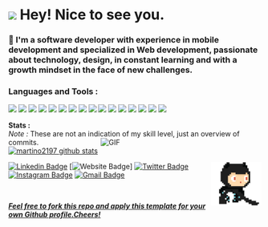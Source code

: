 <h1><img src="https://emojis.slackmojis.com/emojis/images/1531849430/4246/blob-sunglasses.gif?1531849430" width="30"/> Hey! Nice to see you.</h1>

<h3>👋 I'm a software developer with experience in mobile development and specialized in Web development, passionate about technology, design, in constant learning and with a growth mindset in the face of new challenges.</h3>

<h3>Languages and Tools :</h3>
<code><img height="30" src="https://img.shields.io/badge/HTML5-E34F26?style=for-the-badge&logo=html5&logoColor=white"></code>
<code><img height="30" src="https://img.shields.io/badge/CSS3-1572B6?style=for-the-badge&logo=css3&logoColor=white"></code>
<code><img height="30" src="https://img.shields.io/badge/JavaScript-323330?style=for-the-badge&logo=javascript&logoColor=F7DF1E"></code>
<code><img height="30" src="https://img.shields.io/badge/React-20232A?style=for-the-badge&logo=react&logoColor=61DAFB"></code>
<code><img height="30" src="https://img.shields.io/badge/npm-CB3837?style=for-the-badge&logo=npm&logoColor=white"></code>
<code><img height="30" src="https://img.shields.io/badge/styled--components-DB7093?style=for-the-badge&logo=styled-components&logoColor=white"></code>
<code><img height="30" src="https://img.shields.io/badge/Redux-593D88?style=for-the-badge&logo=redux&logoColor=white"></code>
<code><img height="30" src="https://img.shields.io/badge/React_Router-CA4245?style=for-the-badge&logo=react-router&logoColor=white"></code>
<code><img height="30" src="https://img.shields.io/badge/GraphQl-E10098?style=for-the-badge&logo=graphql&logoColor=white"></code>
<code><img height="30" src="https://img.shields.io/badge/next.js-000000?style=for-the-badge&logo=nextdotjs&logoColor=white"></code>
<code><img height="30" src="https://img.shields.io/badge/Git-F05032?style=for-the-badge&logo=git&logoColor=white"></code>
<code><img height="30" src="https://img.shields.io/badge/Digital_Ocean-0080FF?style=for-the-badge&logo=DigitalOcean&logoColor=white"></code>
<code><img height="30" src="https://img.shields.io/badge/Python-FFD43B?style=for-the-badge&logo=python&logoColor=darkgreen"></code>
<code><img height="30" src="https://img.shields.io/badge/TypeScript-007ACC?style=for-the-badge&logo=typescript&logoColor=white"></code>
<code><img height="30" src="https://img.shields.io/badge/Swift-FA7343?style=for-the-badge&logo=swift&logoColor=white"></code>
<code><img height="30" src="https://img.shields.io/badge/Git-F05032?style=for-the-badge&logo=git&logoColor=white"></code>


**Stats :**
<br>
<i> Note :</i>  These are not an indication of my skill level, just an overview of commits.
<img align="right" alt="GIF" src="https://1.bp.blogspot.com/-OwPXdU19Zzk/XOrNGmis8DI/AAAAAAAAAHs/ZeVfUtui8rQkxUYrvFJ_EE-H40fBeNPBgCEwYBhgL/s400/tenor%2B%252827%2529.gif" width=320 />
[![martino2197 github stats](https://github-readme-stats.vercel.app/api?username=martino2197)](https://github.com/martino2197/github-readme-stats)



  <img align="right" src="https://github.com/yashagrawal300/yashagrawal300/blob/master/github.gif" width=100>

[![Linkedin Badge](https://img.shields.io/badge/-lmartinmaceda-blue?style=flat&logo=Linkedin&logoColor=white&link=https://www.linkedin.com/in/lmartinmaceda/)](https://www.linkedin.com/in/lmartinmaceda)
[![Website Badge](https://img.shields.io/badge/-martino2197.github.io-47CCCC?style=flat&logo=Google-Chrome&logoColor=white&link=https:https://godslayer201.github.io/)]
[![Twitter Badge](https://img.shields.io/badge/-@lmartin_maceda-1ca0f1?style=flat&labelColor=1ca0f1&logo=twitter&logoColor=white&link=https://mobile.twitter.com/lmartin_maceda)](https://mobile.twitter.com/lmartin_maceda)
[![Instagram Badge](https://img.shields.io/badge/-@lmartin_maceda-purple?style=flat&logo=instagram&logoColor=white&link=https:https://www.instagram.com/lmartin_maceda/)](https://www.instagram.com/lmartin_maceda/)
[![Gmail Badge](https://img.shields.io/badge/-luis.martin.maceda-c14438?style=flat&logo=Gmail&logoColor=white&link=mailto:luis.martin.maceda@gmail.com)](mailto:luis.martin.maceda@gmail.com)
<br>

<br>

<p align="center"> 


<u><i><b> Feel free to fork this repo and apply this template for your own Github profile.Cheers!</i></b></u>

